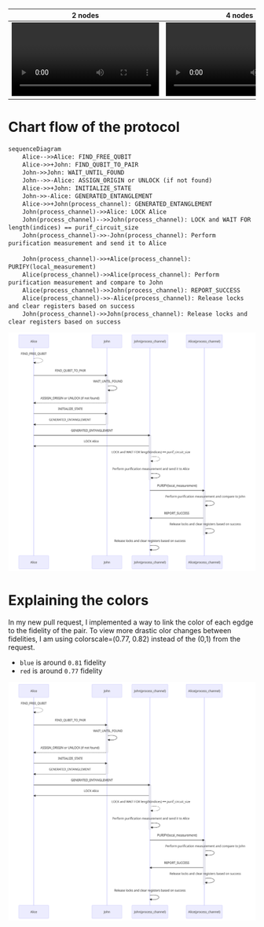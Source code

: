 2 nodes                    |  4 nodes
:-------------------------:|:-------------------------:
!["2nodes"](https://github.com/adrianariton/QuantumFristGenRepeater/blob/master/1_firstgenrepeater_2nodes.entpurif.mp4?raw=true)  |  !["4nodes"](https://github.com/adrianariton/QuantumFristGenRepeater/blob/master/1_firstgenrepeater_4nodes.entpurif.mp4?raw=true) 

# Chart flow of the protocol

```
sequenceDiagram
    Alice-->>Alice: FIND_FREE_QUBIT
    Alice->>+John: FIND_QUBIT_TO_PAIR
    John->>John: WAIT_UNTIL_FOUND
    John-->>-Alice: ASSIGN_ORIGIN or UNLOCK (if not found)
    Alice->>+John: INITIALIZE_STATE
    John->>-Alice: GENERATED_ENTANGLEMENT
    Alice->>+John(process_channel): GENERATED_ENTANGLEMENT
    John(process_channel)->>Alice: LOCK Alice
    John(process_channel)-->>John(process_channel): LOCK and WAIT FOR length(indices) == purif_circuit_size
    John(process_channel)->>-John(process_channel): Perform purification measurement and send it to Alice

    John(process_channel)->>+Alice(process_channel): PURIFY(local_measurement)
    Alice(process_channel)->>Alice(process_channel): Perform purification measurement and compare to John
    Alice(process_channel)->>John(process_channel): REPORT_SUCCESS
    Alice(process_channel)->>-Alice(process_channel): Release locks and clear registers based on success
    John(process_channel)->>John(process_channel): Release locks and clear registers based on success
```

![sequence](https://github.com/adrianariton/QuantumFristGenRepeater/blob/master/flow.png?raw=true)

# Explaining the colors

In my new pull request, I implemented a way to link the color of each egdge to the fidelity of the pair. To view more drastic olor changes between fidelities, I am using colorscale=(0.77, 0.82) instead of the (0,1) from the request.

- `blue` is around `0.81` fidelity
- `red` is around `0.77` fidelity


![sequence](https://github.com/adrianariton/QuantumFristGenRepeater/blob/master/flow.png?raw=true)
